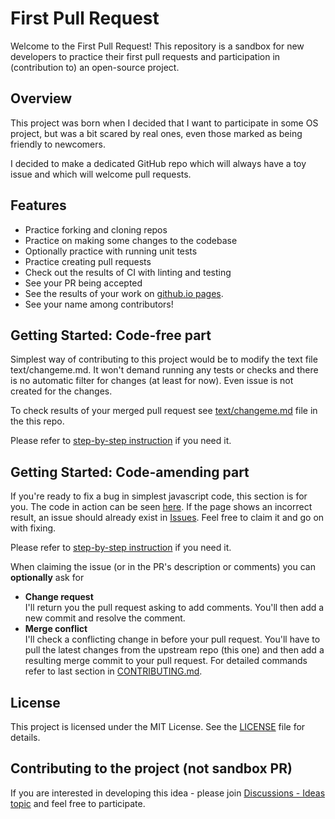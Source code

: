 # First Pull Request

Welcome to the First Pull Request! 
This repository is a sandbox for new developers to practice their first pull requests and participation in (contribution to) an open-source project.

## Overview

This project was born when I decided that I want to participate in some OS project, but was a bit scared by real ones, even those marked as being friendly to newcomers.

I decided to make a dedicated GitHub repo which will always have a toy issue and which will welcome pull requests. 

## Features

- Practice forking and cloning repos
- Practice on making some changes to the codebase
- Optionally practice with running unit tests
- Practice creating pull requests
- Check out the results of CI with linting and testing
- See your PR being accepted 
- See the results of your work on <a href="https://alex1yaremchuk.github.io/first-pull-request/index.html" target="_blank" rel="noopener noreferrer">github.io pages</a>.
- See your name among contributors!

## Getting Started: Code-free part

Simplest way of contributing to this project would be to modify the text file text/changeme.md. 
It won't demand running any tests or checks and there is no automatic filter for changes (at least for now).
Even issue is not created for the changes. 

To check results of your merged pull request see <a href="https://github.com/alex1yaremchuk/first-pull-request/blob/main/text/changeme.md" target="_blank" rel="noopener noreferrer">text/changeme.md</a> file in the this repo.

Please refer to [step-by-step instruction](CONTRIBUTING-LIGHT.md) if you need it.

## Getting Started: Code-amending part

If you're ready to fix a bug in simplest javascript code, this section is for you.
The code in action can be seen <a href="https://alex1yaremchuk.github.io/first-pull-request/index.html" target="_blank" rel="noopener noreferrer">here</a>.
If the page shows an incorrect result, an issue should already exist in <a href="https://github.com/alex1yaremchuk/first-pull-request/issues" target="_blank" rel="noopener noreferrer">Issues</a>. Feel free to claim it and go on with fixing. 

Please refer to [step-by-step instruction](CONTRIBUTING.md) if you need it.

When claiming the issue (or in the PR's description or comments) you can **optionally** ask for 
- **Change request**  
  I'll return you the pull request asking to add comments.
  You'll then add a new commit and resolve the comment.
- **Merge conflict**  
  I'll check a conflicting change in before your pull request. 
  You'll have to pull the latest changes from the upstream repo (this one) and then add a resulting merge commit to your pull request. 
  For detailed commands refer to last section in [CONTRIBUTING.md](CONTRIBUTING.md).

## License

This project is licensed under the MIT License. See the [LICENSE](LICENSE) file for details.

## Contributing to the project (not sandbox PR)

If you are interested in developing this idea - please join 
<a href="https://github.com/alex1yaremchuk/first-pull-request/discussions/13" target="_blank" rel="noopener noreferrer">Discussions - Ideas topic</a> and feel free to participate. 
